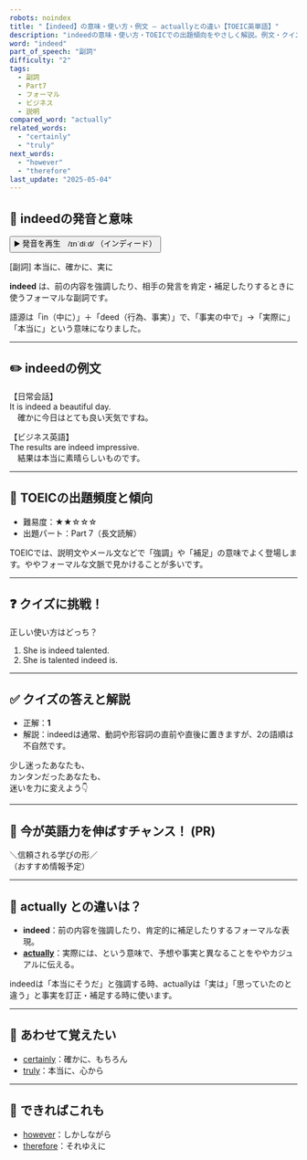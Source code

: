 ```yaml
---
robots: noindex
title: "【indeed】の意味・使い方・例文 ― actuallyとの違い【TOEIC英単語】"
description: "indeedの意味・使い方・TOEICでの出題傾向をやさしく解説。例文・クイズ付きでactuallyとの違いもわかりやすく学べます。"
word: "indeed"
part_of_speech: "副詞"
difficulty: "2"
tags:
  - 副詞
  - Part7
  - フォーマル
  - ビジネス
  - 説明
compared_word: "actually"
related_words:
  - "certainly"
  - "truly"
next_words:
  - "however"
  - "therefore"
last_update: "2025-05-04"
---
```


## 🔰 indeedの発音と意味

<button class="play-audio" onclick="playTTS('indeed')">
  <span class="play-audio-main">
    ▶️ 発音を再生　/ɪnˈdiːd/
  </span>
  <span class="play-audio-sub">
    （インディード）
  </span>
</button>

[副詞] 本当に、確かに、実に

**indeed** は、前の内容を強調したり、相手の発言を肯定・補足したりするときに使うフォーマルな副詞です。

語源は「in（中に）」＋「deed（行為、事実）」で、「事実の中で」→「実際に」「本当に」という意味になりました。

---

## ✏️ indeedの例文

【日常会話】  
It is indeed a beautiful day.  
　確かに今日はとても良い天気ですね。

【ビジネス英語】  
The results are indeed impressive.  
　結果は本当に素晴らしいものです。

---

## 🎯 TOEICの出題頻度と傾向

- 難易度：★★☆☆☆
- 出題パート：Part 7（長文読解）

TOEICでは、説明文やメール文などで「強調」や「補足」の意味でよく登場します。ややフォーマルな文脈で見かけることが多いです。

---

## ❓ クイズに挑戦！

正しい使い方はどっち？

1. She is indeed talented.  
2. She is talented indeed is.

---

## ✅ クイズの答えと解説

- 正解：**1**
- 解説：indeedは通常、動詞や形容詞の直前や直後に置きますが、2の語順は不自然です。

少し迷ったあなたも、  
カンタンだったあなたも、  
迷いを力に変えよう👇️

---

## 🚀 今が英語力を伸ばすチャンス！ (PR)

<div class="info-center">
＼信頼される学びの形／<br>  
（おすすめ情報予定）
</div>

---

## 🤔  actually との違いは？

- **indeed**：前の内容を強調したり、肯定的に補足したりするフォーマルな表現。
- **[actually](/word/actually)**：実際には、という意味で、予想や事実と異なることをややカジュアルに伝える。

indeedは「本当にそうだ」と強調する時、actuallyは「実は」「思っていたのと違う」と事実を訂正・補足する時に使います。

---

## 🧩 あわせて覚えたい

- [certainly](/word/certainly)：確かに、もちろん
- [truly](/word/truly)：本当に、心から

---

## 📖 できればこれも

- [however](/word/however)：しかしながら
- [therefore](/word/therefore)：それゆえに

<!-- cvid: aid03_bid44 -->
